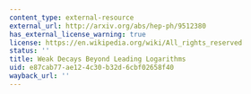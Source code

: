 ```yaml
---
content_type: external-resource
external_url: http://arxiv.org/abs/hep-ph/9512380
has_external_license_warning: true
license: https://en.wikipedia.org/wiki/All_rights_reserved
status: ''
title: Weak Decays Beyond Leading Logarithms
uid: e87cab77-ae12-4c30-b32d-6cbf02658f40
wayback_url: ''
---
```

